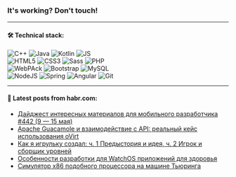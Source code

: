 ### It's working? Don't touch!

---

#### 🛠️ Technical stack:

![C++](https://img.shields.io/badge/C++-informational?logo=c%2B%2B&style=flat&logoColor=white&color=9C033A)
![Java](https://img.shields.io/badge/Java-informational?logo=java&style=flat&logoColor=white&color=007396)
![Kotlin](https://img.shields.io/badge/Kotlin-informational?logo=Kotlin&style=flat&logoColor=white&color=0095D5)
![JS](https://img.shields.io/badge/JS-informational?logo=javaScript&style=flat&logoColor=black&color=F7Df1E) <br>
![HTML5](https://img.shields.io/badge/HTML5-informational?logo=html5&style=flat&logoColor=white&color=E34F26)
![CSS3](https://img.shields.io/badge/CSS3-informational?logo=css3&style=flat&logoColor=white&color=157286)
![Sass](https://img.shields.io/badge/Saas-informational?logo=sass&style=flat&logoColor=white&color=hotpink)
![PHP](https://img.shields.io/badge/PHP-informational?logo=php&style=flat&logoColor=white&color=777BB4) <br>
![WebPAck](https://img.shields.io/badge/WebPack-informational?logo=webPack&style=flat&logoColor=white&color=FF6F00)
![Bootstrap](https://img.shields.io/badge/Bootstrap-informational?logo=Bootstrap&style=flat&logoColor=white&color=7952B3)
![MySQL](https://img.shields.io/badge/MySQL-informational?logo=MySQL&style=flat&logoColor=white&color=00f) <br>
![NodeJS](https://img.shields.io/badge/NodeJS-informational?logo=node.js&style=flat&logoColor=white&color=43853D)
![Spring](https://img.shields.io/badge/Spring-informational?logo=Spring&style=flat&logoColor=white&color=0A9EDC)
![Angular](https://img.shields.io/badge/Vue-informational?logo=vue.js&style=flat&logoColor=white&color=red)
![Git](https://img.shields.io/badge/Git-informational?logo=git&style=flat&logoColor=white&color=darkorange)

___

#### 💬 Latest posts from habr.com:

<!-- BLOG-POST-LIST:START -->
- [Дайджест интересных материалов для мобильного разработчика #442 &lpar;9 — 15 мая&rpar;](https://habr.com/ru/post/665814/?utm_source=habrahabr&utm_medium=rss&utm_campaign=665814)
- [Apache Guacamole и взаимодействие с API: реальный кейс использования oVirt](https://habr.com/ru/post/665810/?utm_source=habrahabr&utm_medium=rss&utm_campaign=665810)
- [Как я игрульку создал: ч. 1 Предыстория и идея, ч. 2 Игрок и сборщик уровней](https://habr.com/ru/post/665802/?utm_source=habrahabr&utm_medium=rss&utm_campaign=665802)
- [Особенности разработки для WatchOS приложений для здоровья](https://habr.com/ru/post/664948/?utm_source=habrahabr&utm_medium=rss&utm_campaign=664948)
- [Симулятор x86 подобного процессора на машине Тьюринга](https://habr.com/ru/post/665776/?utm_source=habrahabr&utm_medium=rss&utm_campaign=665776)
<!-- BLOG-POST-LIST:END -->

